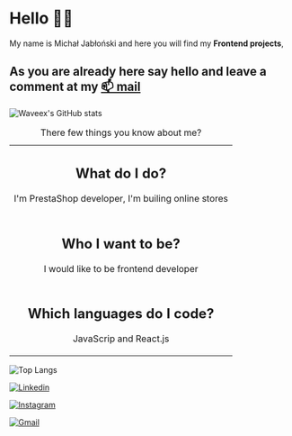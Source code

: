 # Hello 🙋‍♂️ 
My name is Michał Jabłoński and here you will find my **Frontend projects**, 
## As you are already here say hello and leave a comment at my [📫 mail](mailto:michal.jablonski097@gmial.com)
![Waveex's GitHub stats](https://github-readme-stats.vercel.app/api?username=waveex&show_icons=true&theme=radical)

<table><caption>There few things you know about me? </caption> <tbody><tr>
  <td style="
    border: none;" align="center" width="100%">
    <h2> What do I do? </h2>
  <p> I'm PrestaShop developer, I'm builing online stores </p>
</td ></tr><tr>
  <td style="
    border: none;" align="center" width="100%">
 <h2> Who I want to be?</h2>
  <p> I would like to be frontend developer</p>
</td></tr><tr>
  <td style="
    border: none;" align="center" width="100%">
 <h2> Which languages do I code? </h2>
  <p>  JavaScrip and React.js</p>
</td>
</tr></tbody></table>

![Top Langs](https://github-readme-stats.vercel.app/api/top-langs/?username=waveex&langs_count=4&theme=radical)

[![Linkedin](https://img.shields.io/badge/-LinkedIn-blue?style=flat&logo=Linkedin&logoColor=white)](https://www.linkedin.com/in/michjab/)

[![Instagram](https://img.shields.io/badge/-Instagram-24292e?style=flat&labelColor=24292e&logo=instagram&logoColor=black)](https://www.instagram.com/mike.ybl/)

[![Gmail](https://img.shields.io/badge/-Gmail-c14438?style=flat&logo=Gmail&logoColor=white)](mailto:michal.jablonski097@gmail.com)

<!--
**waveex/waveex** is a ✨ _special_ ✨ repository because its `README.md` (this file) appears on your GitHub profile.

Here are some ideas to get you started:

- 🔭 I’m currently working on ...
- 🌱 I’m currently learning ...
- 👯 I’m looking to collaborate on ...
- 🤔 I’m looking for help with ...
- 💬 Ask me about ...
- 📫 How to reach me: ...
- 😄 Pronouns: ...
- ⚡ Fun fact: ...
-->
